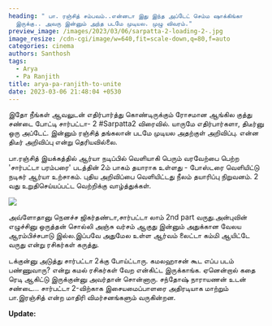 ```yaml
---
heading: " பா. ரஞ்சித் சம்பவம்..என்னடா இது இந்த அப்டேட் செம்ம ஷாக்கிங்கா
  இருக்கு.. அவரு இன்னும் அந்த படமே முடியல. முழு விவரம்."
preview_image: /images/2023/03/06/sarpatta-2-loading-2-.jpg
image_resize: /cdn-cgi/image/w=640,fit=scale-down,q=80,f=auto
categories: cinema
authors: Santhosh
tags:
  - Arya
  - Pa Ranjith
title: arya-pa-ranjith-to-unite
date: 2023-03-06 21:48:04 +0530
---
```

இதோ நீங்கள் ஆவலுடன் எதிர்பார்த்து கொண்டிருக்கும் ரோசமான ஆங்கில குத்து சண்டை போட்டி சார்பட்டா- 2 #Sarpatta2 விரைவில். யாருமே எதிர்பார்களா, திடீர்னு ஒரு அப்டேட். இன்னும் ரஞ்சித் தங்கலான் படமே முடியல அதற்குள் அறிவிப்பு. என்ன திடீர் அறிவிப்பு என்று தெரியவில்லை. 

பா.ரஞ்சித் இயக்கத்தில் ஆர்யா நடிப்பில் வெளியாகி பெரும் வரவேற்பை பெற்ற 'சார்பட்டா பரம்பரை' படத்தின் 2ம் பாகம் தயாராக உள்ளது - போஸ்டரை வெளியிட்டு நடிகர் ஆர்யா உற்சாகம். புதிய அறிவிப்பை வெளியிட்டது நீலம் தயாரிப்பு நிறுவனம்.  2 வது உறுதிசெய்யப்பட்ட வெற்றிக்கு வாழ்த்துக்கள்.

![](/images/2023/03/06/sarpatta-2-loading-1-.jpg)

அவ்ளோதானு நெனச்ச ஜிகர்தண்டா,சார்பட்டா லாம் 2nd part வருது.அன்புவின் எழுச்சினு ஒருத்தன் சொல்லி அஞ்சு வர்சம் ஆகுது இன்னும் அதுக்கான வேலய ஆரம்பிச்சபாடு இல்ல.இப்பவே அதுமேல உள்ள ஆர்வம் லைட்டா கம்மி ஆயிட்டே வருது என்று ரசிகர்கள் கருத்து.

டக்குன்னு அடுத்து சார்பட்டா 2க்கு போய்ட்டாரு. கமலஹாசன் கூட  எப்ப படம் பண்ணுவாரு? என்று கமல் ரசிகர்கள் வேற என்கிட்ட இருக்காங்க. ஏனென்றால் கதை ரெடி ஆகிட்டு இருக்குன்னு அவர்தான் சொன்னாரு. சந்தோஷ் நாராயணன் உடன் சண்டை... சார்பட்டா 2-விற்காக இசையமைப்பாளரை அதிரடியாக மாற்றும் பா.இரஞ்சித் என்ற மாதிரி விமர்சனங்களும் வருகின்றன. 

**U﻿pdate:**